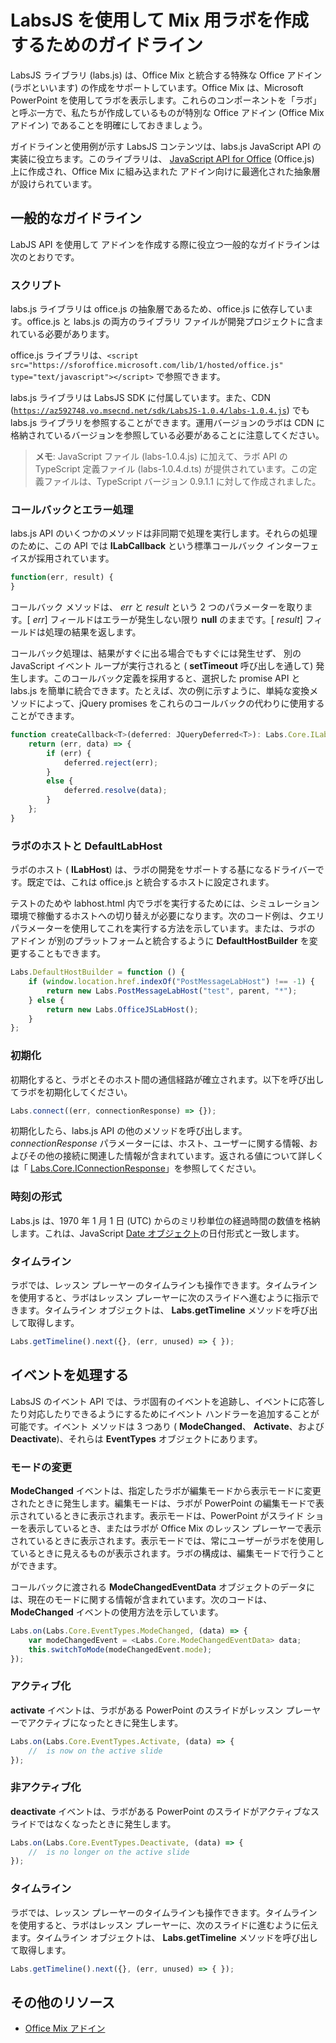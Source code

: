 
# <a name="guidelines-for-creating-labs-for-mix-using-labsjs"></a>LabsJS を使用して Mix 用ラボを作成するためのガイドライン



LabsJS ライブラリ (labs.js) は、Office Mix と統合する特殊な Office アドイン (ラボといいます) の作成をサポートしています。Office Mix は、Microsoft PowerPoint を使用してラボを表示します。これらのコンポーネントを「ラボ」と呼ぶ一方で、私たちが作成しているものが特別な Office アドイン (Office Mix アドイン) であることを明確にしておきましょう。

ガイドラインと使用例が示す LabsJS コンテンツは、labs.js JavaScript API の実装に役立ちます。このライブラリは、 [JavaScript API for Office](http://dev.office.com/reference/add-ins/javascript-api-for-office) (Office.js) 上に作成され、Office Mix に組み込まれた アドイン向けに最適化された抽象層が設けられています。


## <a name="general-guidelines"></a>一般的なガイドライン


LabJS API を使用して アドインを作成する際に役立つ一般的なガイドラインは次のとおりです。


### <a name="scripts"></a>スクリプト

labs.js ライブラリは office.js の抽象層であるため、office.js に依存しています。office.js と labs.js の両方のライブラリ ファイルが開発プロジェクトに含まれている必要があります。 

office.js ライブラリは、`<script src="https://sforoffice.microsoft.com/lib/1/hosted/office.js" type="text/javascript"></script>` で参照できます。

labs.js ライブラリは LabsJS SDK に付属しています。また、CDN (<code>https://az592748.vo.msecnd.net/sdk/LabsJS-1.0.4/labs-1.0.4.js</code>) でも labs.js ライブラリを参照することができます。運用バージョンのラボは CDN に格納されているバージョンを参照している必要があることに注意してください。


 >**メモ**: JavaScript ファイル (labs-1.0.4.js) に加えて、ラボ API の TypeScript 定義ファイル (labs-1.0.4.d.ts) が提供されています。この定義ファイルは、TypeScript バージョン 0.9.1.1 に対して作成されました。


### <a name="callbacks-and-error-handling"></a>コールバックとエラー処理

labs.js API のいくつかのメソッドは非同期で処理を実行します。それらの処理のために、この API では  **ILabCallback** という標準コールバック インターフェイスが採用されています。 


```js
function(err, result) {
}
```

コールバック メソッドは、 _err_ と _result_ という 2 つのパラメーターを取ります。[ _err_] フィールドはエラーが発生しない限り  **null** のままです。[ _result_] フィールドは処理の結果を返します。

コールバック処理は、結果がすぐに出る場合でもすぐには発生せず、 別の JavaScript イベント ループが実行されると ( **setTimeout** 呼び出しを通して) 発生します。このコールバック定義を採用すると、選択した promise API と labs.js を簡単に統合できます。たとえば、次の例に示すように、単純な変換メソッドによって、jQuery promises をこれらのコールバックの代わりに使用することができます。




```js
function createCallback<T>(deferred: JQueryDeferred<T>): Labs.Core.ILabCallback<T> {
    return (err, data) => {
        if (err) {
            deferred.reject(err);
        }
        else {
            deferred.resolve(data);
        }
    };
}
```


### <a name="lab-host-and-defaultlabhost"></a>ラボのホストと DefaultLabHost

ラボのホスト ( **ILabHost**) は、ラボの開発をサポートする基になるドライバーです。既定では、これは office.js と統合するホストに設定されます。

テストのためや labhost.html 内でラボを実行するためには、シミュレーション環境で稼働するホストへの切り替えが必要になります。次のコード例は、クエリ パラメーターを使用してこれを実行する方法を示しています。または、ラボの アドイン が別のプラットフォームと統合するように  **DefaultHostBuilder** を変更することもできます。




```js
Labs.DefaultHostBuilder = function () {
    if (window.location.href.indexOf("PostMessageLabHost") !== -1) {
        return new Labs.PostMessageLabHost("test", parent, "*");
    } else {
        return new Labs.OfficeJSLabHost();
    }
};
```


### <a name="initialization"></a>初期化

初期化すると、ラボとそのホスト間の通信経路が確立されます。以下を呼び出してラボを初期化してください。


```js
Labs.connect((err, connectionResponse) => {});
```

初期化したら、labs.js API の他のメソッドを呼び出します。 _connectionResponse_ パラメーターには、ホスト、ユーザーに関する情報、およびその他の接続に関連した情報が含まれています。返される値について詳しくは「 [Labs.Core.IConnectionResponse](http://dev.office.com/reference/add-ins/office-mix/labs.core.iconnectionresponse)」を参照してください。


### <a name="time-format"></a>時刻の形式

Labs.js は、1970 年 1 月 1 日 (UTC) からのミリ秒単位の経過時間の数値を格納します。これは、JavaScript [Date オブジェクト](http://msdn.microsoft.com/en-us/library/ie/cd9w2te4%28v=vs.94%29.aspx)の日付形式と一致します。


### <a name="timeline"></a>タイムライン

ラボでは、レッスン プレーヤーのタイムラインも操作できます。タイムラインを使用すると、ラボはレッスン プレーヤーに次のスライドへ進むように指示できます。タイムライン オブジェクトは、 **Labs.getTimeline** メソッドを呼び出して取得します。


```js
Labs.getTimeline().next({}, (err, unused) => { });
```


## <a name="handling-events"></a>イベントを処理する


LabsJS のイベント API では、ラボ固有のイベントを追跡し、イベントに応答したり対応したりできるようにするためにイベント ハンドラーを追加することが可能です。イベント メソッドは 3 つあり ( **ModeChanged**、 **Activate**、および  **Deactivate**)、それらは  **EventTypes** オブジェクトにあります。 


### <a name="mode-change"></a>モードの変更

**ModeChanged** イベントは、指定したラボが編集モードから表示モードに変更されたときに発生します。編集モードは、ラボが PowerPoint の編集モードで表示されているときに表示されます。表示モードは、PowerPoint がスライド ショーを表示しているとき、またはラボが Office Mix のレッスン プレーヤーで表示されているときに表示されます。表示モードでは、常にユーザーがラボを使用しているときに見えるものが表示されます。ラボの構成は、編集モードで行うことができます。

コールバックに渡される  **ModeChangedEventData** オブジェクトのデータには、現在のモードに関する情報が含まれています。次のコードは、 **ModeChanged** イベントの使用方法を示しています。




```js
Labs.on(Labs.Core.EventTypes.ModeChanged, (data) => {
    var modeChangedEvent = <Labs.Core.ModeChangedEventData> data;
    this.switchToMode(modeChangedEvent.mode);
});
```


### <a name="activate"></a>アクティブ化

**activate** イベントは、ラボがある PowerPoint のスライドがレッスン プレーヤーでアクティブになったときに発生します。


```js
Labs.on(Labs.Core.EventTypes.Activate, (data) => {
    //  is now on the active slide
});
```


### <a name="deactivate"></a>非アクティブ化

**deactivate** イベントは、ラボがある PowerPoint のスライドがアクティブなスライドではなくなったときに発生します。


```js
Labs.on(Labs.Core.EventTypes.Deactivate, (data) => {                
    //  is no longer on the active slide
});
```


### <a name="timeline"></a>タイムライン

ラボでは、レッスン プレーヤーのタイムラインも操作できます。タイムラインを使用すると、ラボはレッスン プレーヤーに、次のスライドに進むように伝えます。タイムライン オブジェクトは、 **Labs.getTimeline** メソッドを呼び出して取得します。


```js
Labs.getTimeline().next({}, (err, unused) => { });
```


## <a name="additional-resources"></a>その他のリソース



- [Office Mix アドイン](../../powerpoint/office-mix/office-mix-add-ins.md)
    
